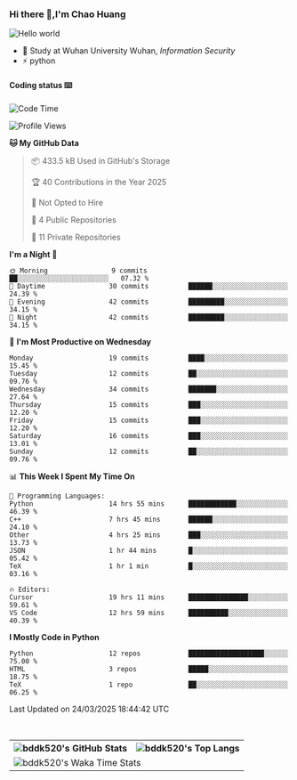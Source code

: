 ### Hi there 👋,I'm Chao Huang


<img src="https://raw.githubusercontent.com/sagar-viradiya/sagar-viradiya/master/resources/banner.png" alt="Hello world">


<br/>


- 🍻  Study at Wuhan University Wuhan, _Information Security_
- ⚡  python



#### Coding status  ⌨️

<!--START_SECTION:waka-->
![Code Time](http://img.shields.io/badge/Code%20Time-735%20hrs%2043%20mins-blue)

![Profile Views](http://img.shields.io/badge/Profile%20Views-0-blue)

**🐱 My GitHub Data** 

> 📦 433.5 kB Used in GitHub's Storage 
 > 
> 🏆 40 Contributions in the Year 2025
 > 
> 🚫 Not Opted to Hire
 > 
> 📜 4 Public Repositories 
 > 
> 🔑 11 Private Repositories 
 > 
**I'm a Night 🦉** 

```text
🌞 Morning                9 commits           ██░░░░░░░░░░░░░░░░░░░░░░░   07.32 % 
🌆 Daytime                30 commits          ██████░░░░░░░░░░░░░░░░░░░   24.39 % 
🌃 Evening                42 commits          █████████░░░░░░░░░░░░░░░░   34.15 % 
🌙 Night                  42 commits          █████████░░░░░░░░░░░░░░░░   34.15 % 
```
📅 **I'm Most Productive on Wednesday** 

```text
Monday                   19 commits          ████░░░░░░░░░░░░░░░░░░░░░   15.45 % 
Tuesday                  12 commits          ██░░░░░░░░░░░░░░░░░░░░░░░   09.76 % 
Wednesday                34 commits          ███████░░░░░░░░░░░░░░░░░░   27.64 % 
Thursday                 15 commits          ███░░░░░░░░░░░░░░░░░░░░░░   12.20 % 
Friday                   15 commits          ███░░░░░░░░░░░░░░░░░░░░░░   12.20 % 
Saturday                 16 commits          ███░░░░░░░░░░░░░░░░░░░░░░   13.01 % 
Sunday                   12 commits          ██░░░░░░░░░░░░░░░░░░░░░░░   09.76 % 
```


📊 **This Week I Spent My Time On** 

```text
💬 Programming Languages: 
Python                   14 hrs 55 mins      ████████████░░░░░░░░░░░░░   46.39 % 
C++                      7 hrs 45 mins       ██████░░░░░░░░░░░░░░░░░░░   24.10 % 
Other                    4 hrs 25 mins       ███░░░░░░░░░░░░░░░░░░░░░░   13.73 % 
JSON                     1 hr 44 mins        █░░░░░░░░░░░░░░░░░░░░░░░░   05.42 % 
TeX                      1 hr 1 min          █░░░░░░░░░░░░░░░░░░░░░░░░   03.16 % 

🔥 Editors: 
Cursor                   19 hrs 11 mins      ███████████████░░░░░░░░░░   59.61 % 
VS Code                  12 hrs 59 mins      ██████████░░░░░░░░░░░░░░░   40.39 % 
```

**I Mostly Code in Python** 

```text
Python                   12 repos            ███████████████████░░░░░░   75.00 % 
HTML                     3 repos             █████░░░░░░░░░░░░░░░░░░░░   18.75 % 
TeX                      1 repo              ██░░░░░░░░░░░░░░░░░░░░░░░   06.25 % 
```




 Last Updated on 24/03/2025 18:44:42 UTC
<!--END_SECTION:waka-->

<br/>

<table>
  <tr>
    <th>
      <img alt="bddk520's GitHub Stats" src="https://github-readme-stats-git-masterrstaa-rickstaa.vercel.app/api?username=bddk520&show_icons=true&theme=transparent&hide_border=true" align="center" />
    </th>
    <th>
      <img alt="bddk520's Top Langs" src="https://github-readme-stats-git-masterrstaa-rickstaa.vercel.app/api/top-langs/?username=bddk520&layout=compact&theme=transparent&hide_border=true&langs_count=10&hide=CMake" align="center" /> 
    </th>
  </tr>
  <tr>
    <td colspan=2>
      <img alt="bddk520's Waka Time Stats" src="https://github-readme-stats.vercel.app/api/wakatime?username=bddk&hide_border=true&layout=compact&theme=transparent&custom_title=WorkTimeThisWeek&range=last_7_days" align="center"/>
    </td>
  </tr>
</table>
